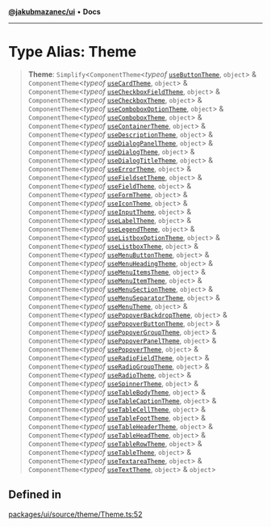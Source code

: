 [**@jakubmazanec/ui**](../README.md) • **Docs**

---

# Type Alias: Theme

> **Theme**: `Simplify`\<`ComponentTheme`\<_typeof_
> [`useButtonTheme`](../functions/useButtonTheme.md), `object`\> & `ComponentTheme`\<_typeof_
> [`useCardTheme`](../functions/useCardTheme.md), `object`\> & `ComponentTheme`\<_typeof_
> [`useCheckboxFieldTheme`](../functions/useCheckboxFieldTheme.md), `object`\> &
> `ComponentTheme`\<_typeof_ [`useCheckboxTheme`](../functions/useCheckboxTheme.md), `object`\> &
> `ComponentTheme`\<_typeof_ [`useComboboxOptionTheme`](../functions/useComboboxOptionTheme.md),
> `object`\> & `ComponentTheme`\<_typeof_ [`useComboboxTheme`](../functions/useComboboxTheme.md),
> `object`\> & `ComponentTheme`\<_typeof_ [`useContainerTheme`](../functions/useContainerTheme.md),
> `object`\> & `ComponentTheme`\<_typeof_
> [`useDescriptionTheme`](../functions/useDescriptionTheme.md), `object`\> &
> `ComponentTheme`\<_typeof_ [`useDialogPanelTheme`](../functions/useDialogPanelTheme.md),
> `object`\> & `ComponentTheme`\<_typeof_ [`useDialogTheme`](../functions/useDialogTheme.md),
> `object`\> & `ComponentTheme`\<_typeof_
> [`useDialogTitleTheme`](../functions/useDialogTitleTheme.md), `object`\> &
> `ComponentTheme`\<_typeof_ [`useErrorTheme`](../functions/useErrorTheme.md), `object`\> &
> `ComponentTheme`\<_typeof_ [`useFieldsetTheme`](../functions/useFieldsetTheme.md), `object`\> &
> `ComponentTheme`\<_typeof_ [`useFieldTheme`](../functions/useFieldTheme.md), `object`\> &
> `ComponentTheme`\<_typeof_ [`useFormTheme`](../functions/useFormTheme.md), `object`\> &
> `ComponentTheme`\<_typeof_ [`useIconTheme`](../functions/useIconTheme.md), `object`\> &
> `ComponentTheme`\<_typeof_ [`useInputTheme`](../functions/useInputTheme.md), `object`\> &
> `ComponentTheme`\<_typeof_ [`useLabelTheme`](../functions/useLabelTheme.md), `object`\> &
> `ComponentTheme`\<_typeof_ [`useLegendTheme`](../functions/useLegendTheme.md), `object`\> &
> `ComponentTheme`\<_typeof_ [`useListboxOptionTheme`](../functions/useListboxOptionTheme.md),
> `object`\> & `ComponentTheme`\<_typeof_ [`useListboxTheme`](../functions/useListboxTheme.md),
> `object`\> & `ComponentTheme`\<_typeof_
> [`useMenuButtonTheme`](../functions/useMenuButtonTheme.md), `object`\> &
> `ComponentTheme`\<_typeof_ [`useMenuHeadingTheme`](../functions/useMenuHeadingTheme.md),
> `object`\> & `ComponentTheme`\<_typeof_ [`useMenuItemsTheme`](../functions/useMenuItemsTheme.md),
> `object`\> & `ComponentTheme`\<_typeof_ [`useMenuItemTheme`](../functions/useMenuItemTheme.md),
> `object`\> & `ComponentTheme`\<_typeof_
> [`useMenuSectionTheme`](../functions/useMenuSectionTheme.md), `object`\> &
> `ComponentTheme`\<_typeof_ [`useMenuSeparatorTheme`](../functions/useMenuSeparatorTheme.md),
> `object`\> & `ComponentTheme`\<_typeof_ [`useMenuTheme`](../functions/useMenuTheme.md), `object`\>
> & `ComponentTheme`\<_typeof_ [`usePopoverBackdropTheme`](../functions/usePopoverBackdropTheme.md),
> `object`\> & `ComponentTheme`\<_typeof_
> [`usePopoverButtonTheme`](../functions/usePopoverButtonTheme.md), `object`\> &
> `ComponentTheme`\<_typeof_ [`usePopoverGroupTheme`](../functions/usePopoverGroupTheme.md),
> `object`\> & `ComponentTheme`\<_typeof_
> [`usePopoverPanelTheme`](../functions/usePopoverPanelTheme.md), `object`\> &
> `ComponentTheme`\<_typeof_ [`usePopoverTheme`](../functions/usePopoverTheme.md), `object`\> &
> `ComponentTheme`\<_typeof_ [`useRadioFieldTheme`](../functions/useRadioFieldTheme.md), `object`\>
> & `ComponentTheme`\<_typeof_ [`useRadioGroupTheme`](../functions/useRadioGroupTheme.md),
> `object`\> & `ComponentTheme`\<_typeof_ [`useRadioTheme`](../functions/useRadioTheme.md),
> `object`\> & `ComponentTheme`\<_typeof_ [`useSpinnerTheme`](../functions/useSpinnerTheme.md),
> `object`\> & `ComponentTheme`\<_typeof_ [`useTableBodyTheme`](../functions/useTableBodyTheme.md),
> `object`\> & `ComponentTheme`\<_typeof_
> [`useTableCaptionTheme`](../functions/useTableCaptionTheme.md), `object`\> &
> `ComponentTheme`\<_typeof_ [`useTableCellTheme`](../functions/useTableCellTheme.md), `object`\> &
> `ComponentTheme`\<_typeof_ [`useTableFootTheme`](../functions/useTableFootTheme.md), `object`\> &
> `ComponentTheme`\<_typeof_ [`useTableHeaderTheme`](../functions/useTableHeaderTheme.md),
> `object`\> & `ComponentTheme`\<_typeof_ [`useTableHeadTheme`](../functions/useTableHeadTheme.md),
> `object`\> & `ComponentTheme`\<_typeof_ [`useTableRowTheme`](../functions/useTableRowTheme.md),
> `object`\> & `ComponentTheme`\<_typeof_ [`useTableTheme`](../functions/useTableTheme.md),
> `object`\> & `ComponentTheme`\<_typeof_ [`useTextareaTheme`](../functions/useTextareaTheme.md),
> `object`\> & `ComponentTheme`\<_typeof_ [`useTextTheme`](../functions/useTextTheme.md), `object`\>
> & `object`\>

## Defined in

[packages/ui/source/theme/Theme.ts:52](https://github.com/jakubmazanec/tools/blob/3137813ef46c72d3c081751f960a2aa2c61ad567/packages/ui/source/theme/Theme.ts#L52)

